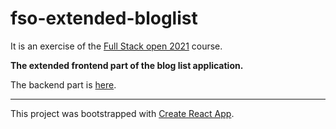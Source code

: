 # fso-extended-bloglist
It is an exercise of the [Full Stack open 2021](https://fullstackopen.com/en/) course.

**The extended frontend part of the blog list application.**

The backend part is [here](https://github.com/gaoshanghui/fso-bloglist-backend).

---

This project was bootstrapped with [Create React App](https://github.com/facebook/create-react-app).